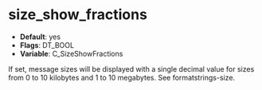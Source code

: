 # size_show_fractions

- **Default**: yes
- **Flags**: DT_BOOL
- **Variable**: C_SizeShowFractions

If set, message sizes will be displayed with a single decimal value
for sizes from 0 to 10 kilobytes and 1 to 10 megabytes.
See formatstrings-size.
